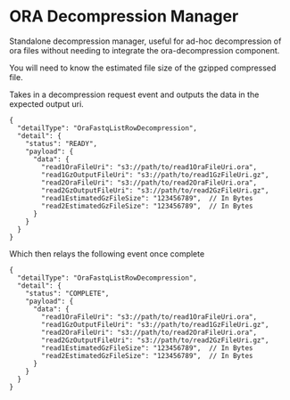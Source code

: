 # ORA Decompression Manager

Standalone decompression manager, useful for ad-hoc decompression of ora files
without needing to integrate the ora-decompression component.  

You will need to know the estimated file size of the gzipped compressed file.

Takes in a decompression request event and outputs the data in the expected output uri.

```json5
{
  "detailType": "OraFastqListRowDecompression",
  "detail": {
    "status": "READY",
    "payload": {
      "data": {
        "read1OraFileUri": "s3://path/to/read1OraFileUri.ora",
        "read1GzOutputFileUri": "s3://path/to/read1GzFileUri.gz",
        "read2OraFileUri": "s3://path/to/read2OraFileUri.ora",
        "read2GzOutputFileUri": "s3://path/to/read2GzFileUri.gz",
        "read1EstimatedGzFileSize": "123456789",  // In Bytes
        "read2EstimatedGzFileSize": "123456789",  // In Bytes
      }
    }
  }
}
```

Which then relays the following event once complete

```json5
{
  "detailType": "OraFastqListRowDecompression",
  "detail": {
    "status": "COMPLETE",
    "payload": {
      "data": {
        "read1OraFileUri": "s3://path/to/read1OraFileUri.ora",
        "read1GzOutputFileUri": "s3://path/to/read1GzFileUri.gz",
        "read2OraFileUri": "s3://path/to/read2OraFileUri.ora",
        "read2GzOutputFileUri": "s3://path/to/read2GzFileUri.gz",
        "read1EstimatedGzFileSize": "123456789",  // In Bytes
        "read2EstimatedGzFileSize": "123456789",  // In Bytes
      }
    }
  }
}
```
